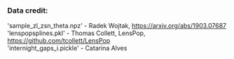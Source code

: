 ### Data credit:

'sample_zl_zsn_theta.npz' - Radek Wojtak, https://arxiv.org/abs/1903.07687 <br>
'lenspopsplines.pkl' - Thomas Collett, LensPop, https://github.com/tcollett/LensPop <br>
'internight_gaps_i.pickle' - Catarina Alves <br>

